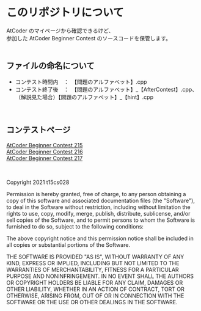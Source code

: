 # このリポジトリについて

AtCoder のマイページから確認できるけど、<br>
参加した AtCoder Beginner Contest のソースコードを保管します。<br>
<br>

## ファイルの命名について
+ コンテスト時間内　：　【問題のアルファベット】.cpp
+ コンテスト終了後　：　【問題のアルファベット】\_【AfterContest】.cpp、（解説見た場合）【問題のアルファベット】\_【hint】.cpp
<br>

## コンテストページ
[AtCoder Beginner Contest 215](https://atcoder.jp/contests/abc215/)<br>
[AtCoder Beginner Contest 216](https://atcoder.jp/contests/abc216/)<br>
[AtCoder Beginner Contest 217](https://atcoder.jp/contests/abc217/)<br>
<br>

## 
Copyright 2021 t15cs028

Permission is hereby granted, free of charge, to any person obtaining a copy of this software and associated documentation files (the "Software"), to deal in the Software without restriction, including without limitation the rights to use, copy, modify, merge, publish, distribute, sublicense, and/or sell copies of the Software, and to permit persons to whom the Software is furnished to do so, subject to the following conditions:

The above copyright notice and this permission notice shall be included in all copies or substantial portions of the Software.

THE SOFTWARE IS PROVIDED "AS IS", WITHOUT WARRANTY OF ANY KIND, EXPRESS OR IMPLIED, INCLUDING BUT NOT LIMITED TO THE WARRANTIES OF MERCHANTABILITY, FITNESS FOR A PARTICULAR PURPOSE AND NONINFRINGEMENT. IN NO EVENT SHALL THE AUTHORS OR COPYRIGHT HOLDERS BE LIABLE FOR ANY CLAIM, DAMAGES OR OTHER LIABILITY, WHETHER IN AN ACTION OF CONTRACT, TORT OR OTHERWISE, ARISING FROM, OUT OF OR IN CONNECTION WITH THE SOFTWARE OR THE USE OR OTHER DEALINGS IN THE SOFTWARE.

